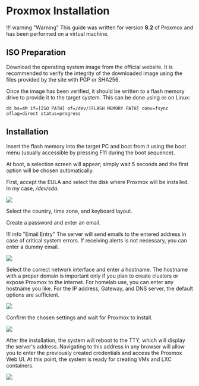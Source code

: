 # Proxmox Installation

!!! warning "Warning"
    This guide was written for version **8.2** of Proxmox and has been performed on a virtual machine.

## ISO Preparation

Download the operating system image from the official website. It is recommended to verify the integrity of the downloaded image using the files provided by the site with PGP or SHA256.

Once the image has been verified, it should be written to a flash memory drive to provide it to the target system. This can be done using `dd` on Linux:

```
dd bs=4M if=[ISO PATH] of=/dev/[FLASH MEMORY PATH] conv=fsync oflag=direct status=progress
```

## Installation

Insert the flash memory into the target PC and boot from it using the boot menu (usually accessible by pressing F11 during the boot sequence).

At boot, a selection screen will appear; simply wait 5 seconds and the first option will be chosen automatically.

First, accept the EULA and select the disk where Proxmox will be installed. In my case, */dev/sda*.

![](../prox-drive.png)

Select the country, time zone, and keyboard layout.

Create a password and enter an email.


!!! info "Email Entry"
    The server will send emails to the entered address in case of critical system errors. If receiving alerts is not necessary, you can enter a dummy email.

![](../prox-creds.png)

Select the correct network interface and enter a hostname. The hostname with a proper domain is important only if you plan to create clusters or expose Proxmox to the internet. For homelab use, you can enter any hostname you like. For the IP address, Gateway, and DNS server, the default options are sufficient.

![](../prox-network.png)

Confirm the chosen settings and wait for Proxmox to install.

![](../prox-summary.png)

After the installation, the system will reboot to the TTY, which will display the server's address. Navigating to this address in any browser will allow you to enter the previously created credentials and access the Proxmox Web UI. At this point, the system is ready for creating VMs and LXC containers.

![](../prox-ui.png)
